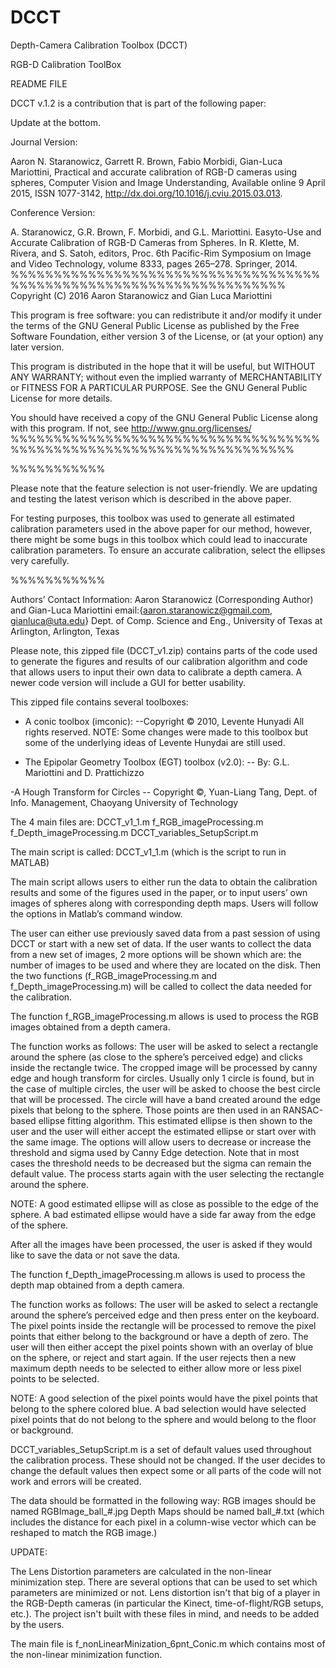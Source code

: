 # DCCT
Depth-Camera Calibration Toolbox (DCCT)

RGB-D Calibration ToolBox


README FILE


DCCT v.1.2 is a contribution that is part of the following paper:

Update at the bottom.


Journal Version:

Aaron N. Staranowicz, Garrett R. Brown, Fabio Morbidi, Gian-Luca Mariottini, Practical and accurate calibration of RGB-D cameras using spheres, Computer Vision and Image Understanding, Available online 9 April 2015, ISSN 1077-3142, http://dx.doi.org/10.1016/j.cviu.2015.03.013.

Conference Version:

A. Staranowicz, G.R. Brown, F. Morbidi, and G.L. Mariottini. Easyto-Use and Accurate Calibration of RGB-D Cameras from Spheres. In R. Klette, M. Rivera, and S. Satoh, editors, Proc. 6th Pacific-Rim Symposium on Image and Video Technology, volume 8333, pages 265–278. Springer, 2014. 
%%%%%%%%%%%%%%%%%%%%%%%%%%%%%%%%%%%%%%%%%%%%%%%%%%%%%%%%%%%%%%%%%%%%
Copyright (C) 2016 Aaron Staranowicz and Gian Luca Mariottini

This program is free software: you can redistribute it and/or modify
it under the terms of the GNU General Public License as published by
the Free Software Foundation, either version 3 of the License, or
(at your option) any later version.

This program is distributed in the hope that it will be useful,
but WITHOUT ANY WARRANTY; without even the implied warranty of
MERCHANTABILITY or FITNESS FOR A PARTICULAR PURPOSE.  See the
GNU General Public License for more details.

You should have received a copy of the GNU General Public License
along with this program.  If not, see <http://www.gnu.org/licenses/>
%%%%%%%%%%%%%%%%%%%%%%%%%%%%%%%%%%%%%%%%%%%%%%%%%%%%%%%%%%%%%%%%%%%%%


%%%%%%%%%%%

Please note that the feature selection is not user-friendly.  We are updating and testing the latest verison which is described in the above paper.  

For testing purposes, this toolbox was used to generate all estimated calibration parameters used in the above paper for our method, however, there might be some bugs in this toolbox which could lead to inaccurate calibration parameters.  To ensure an accurate calibration, select the ellipses very carefully.

%%%%%%%%%%%

Authors’ Contact Information:
Aaron Staranowicz (Corresponding Author) and Gian-Luca Mariottini
email:{aaron.staranowicz@gmail.com, gianluca@uta.edu}
Dept. of Comp. Science and Eng., University of Texas at Arlington, Arlington, Texas

Please note, this zipped file (DCCT_v1.zip) contains parts of the code used to generate the figures and results of our calibration algorithm and code that allows users to input their own data to calibrate a depth camera.  A newer code version will include a GUI for better usability. 

This zipped file contains several toolboxes:
- A conic toolbox (imconic):
  --Copyright © 2010, Levente Hunyadi All rights reserved. NOTE:  Some changes were made to this toolbox but some of the underlying ideas of Levente Hunydai are still used.

- The Epipolar Geometry Toolbox  (EGT)  toolbox (v2.0):
  -- By: G.L. Mariottini and D. Prattichizzo

-A Hough Transform for Circles 
 -- Copyright ©, Yuan-Liang Tang, Dept. of Info. Management, Chaoyang University of Technology


The 4 main files are:
 DCCT_v1_1.m
f_RGB_imageProcessing.m
f_Depth_imageProcessing.m
DCCT_variables_SetupScript.m

The main script is called:  DCCT_v1_1.m   (which is the script to run in MATLAB)

The main script allows users to either run the data to obtain the calibration results and some of the figures used in the paper, or to input users’ own images of spheres along with corresponding depth maps.  Users will follow the options in Matlab’s command window.  

The user can either use previously saved data from a past session of using DCCT or start with a new set of data.  If the user wants to collect the data from a new set of images, 2 more options will be shown which are:  the number of images to be used and where they are located on the disk.  Then the two functions (f_RGB_imageProcessing.m and f_Depth_imageProcessing.m) will be called to collect the data needed for the calibration.

The function f_RGB_imageProcessing.m allows is used to process the RGB images obtained from a depth camera. 

The function works as follows:   The user will be asked to select a rectangle around the sphere (as close to the sphere’s perceived edge) and clicks inside the rectangle twice.  The cropped image will be processed by canny edge and hough transform for circles.  Usually only 1 circle is found, but in the case of multiple circles, the user will be asked to choose the best circle that will be processed.  The circle will have a band created around the edge pixels that belong to the sphere.  Those points are then used in an RANSAC-based ellipse fitting algorithm.  This estimated ellipse is then shown to the user and the user will either accept the estimated ellipse or start over with the same image.  The options will allow users to decrease or increase the threshold and sigma used by Canny Edge detection.  Note that in most cases the threshold needs to be decreased but the sigma can remain the default value.  The process starts again with the user selecting the rectangle around the sphere. 

NOTE:  A good estimated ellipse will as close as possible to the edge of the sphere.  A bad estimated ellipse would have a side far away from the edge of the sphere.

After all the images have been processed, the user is asked if they would like to save the data or not save the data.


The function f_Depth_imageProcessing.m allows is used to process the depth map obtained from a depth camera. 

The function works as follows:  The user will be asked to select a rectangle around the sphere’s perceived edge and then press enter on the keyboard.  The pixel points inside the rectangle will be processed to remove the pixel points that either belong to the background or have a depth of zero.  The user will then either accept the pixel points shown with an overlay of blue on the sphere, or reject and start again.  If the user rejects then a new maximum depth needs to be selected to either allow more or less pixel points to be selected.

NOTE:  A good selection of the pixel points would have the pixel points that belong to the sphere colored blue.  A bad selection would have selected pixel points that do not belong to the sphere and would belong to the floor or background.

DCCT_variables_SetupScript.m is a set of default values used throughout the calibration process.  These should not be changed.  If the user decides to change the default values then expect some or all parts of the code will not work and errors will be created.  


The data should be formatted in the following way:
RGB images should be named RGBImage_ball_#.jpg
Depth Maps should be named ball_#.txt (which includes the distance for each pixel in a column-wise vector which can be reshaped to match the RGB image.)



UPDATE:

The Lens Distortion parameters are calculated in the non-linear minimization step.  There are several options that can be used to set which parameters are minimized or not.  Lens distortion isn't that big of a player in the RGB-Depth cameras (in particular the Kinect, time-of-flight/RGB setups, etc.).  The project isn't built with these files in mind, and needs to be added by the users.

The main file is f_nonLinearMinization_6pnt_Conic.m which contains most of the non-linear minimization function.




